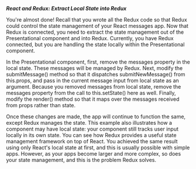 ***React and Redux: Extract Local State into Redux***

You're almost done! Recall that you wrote all the Redux code so that Redux could control the state management of your React messages app. Now that Redux is connected, you need to extract the state management out of the Presentational component and into Redux. Currently, you have Redux connected, but you are handling the state locally within the Presentational component.


In the Presentational component, first, remove the messages property in the local state. These messages will be managed by Redux. Next, modify the submitMessage() method so that it dispatches submitNewMessage() from this.props, and pass in the current message input from local state as an argument. Because you removed messages from local state, remove the messages property from the call to this.setState() here as well. Finally, modify the render() method so that it maps over the messages received from props rather than state.

Once these changes are made, the app will continue to function the same, except Redux manages the state. This example also illustrates how a component may have local state: your component still tracks user input locally in its own state. You can see how Redux provides a useful state management framework on top of React. You achieved the same result using only React's local state at first, and this is usually possible with simple apps. However, as your apps become larger and more complex, so does your state management, and this is the problem Redux solves.
